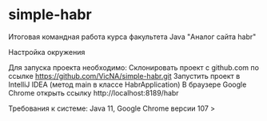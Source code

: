 # simple-habr
Итоговая командная работа курса факультета Java
"Аналог сайта habr"

Настройка окружения

Для запуска проекта необходимо:
Склонировать проект с github.com по ссылке https://github.com/VicNA/simple-habr.git
Запустить проект в IntelliJ IDEA (метод main в классе HabrApplication)
В браузере Google Chrome открыть ссылку http://localhost:8189/habr


Требования к системе: Java 11, Google Chrome версии 107 >

 

 
